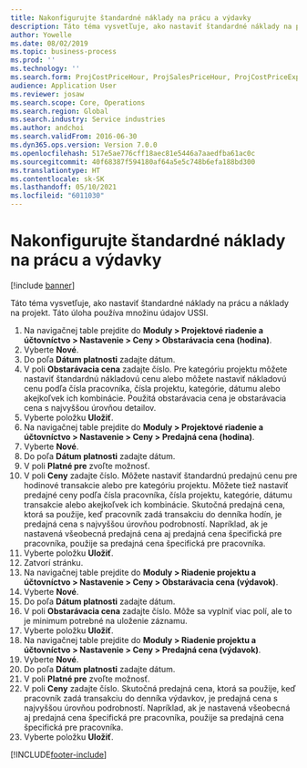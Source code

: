 ```yaml
---
title: Nakonfigurujte štandardné náklady na prácu a výdavky
description: Táto téma vysvetľuje, ako nastaviť štandardné náklady na prácu a náklady na projekt.
author: Yowelle
ms.date: 08/02/2019
ms.topic: business-process
ms.prod: ''
ms.technology: ''
ms.search.form: ProjCostPriceHour, ProjSalesPriceHour, ProjCostPriceExpense, ProjSalesPriceCost
audience: Application User
ms.reviewer: josaw
ms.search.scope: Core, Operations
ms.search.region: Global
ms.search.industry: Service industries
ms.author: andchoi
ms.search.validFrom: 2016-06-30
ms.dyn365.ops.version: Version 7.0.0
ms.openlocfilehash: 517e5ae776cff18aec81e5446a7aaedfba61ac0c
ms.sourcegitcommit: 40f68387f594180af64a5e5c748b6efa188bd300
ms.translationtype: HT
ms.contentlocale: sk-SK
ms.lasthandoff: 05/10/2021
ms.locfileid: "6011030"
---
```

# <a name="configure-standard-costs-for-labor-and-expenses"></a>Nakonfigurujte štandardné náklady na prácu a výdavky

[!include [banner](../../includes/banner.md)]

Táto téma vysvetľuje, ako nastaviť štandardné náklady na prácu a náklady na projekt. Táto úloha používa množinu údajov USSI.

1. Na navigačnej table prejdite do **Moduly > Projektové riadenie a účtovníctvo > Nastavenie > Ceny > Obstarávacia cena (hodina)**.
2. Vyberte **Nové**.
3. Do poľa **Dátum platnosti** zadajte dátum.
4. V poli **Obstarávacia cena** zadajte číslo. Pre kategóriu projektu môžete nastaviť štandardnú nákladovú cenu alebo môžete nastaviť nákladovú cenu podľa čísla pracovníka, čísla projektu, kategórie, dátumu alebo akejkoľvek ich kombinácie. Použitá obstarávacia cena je obstarávacia cena s najvyššou úrovňou detailov.  
5. Vyberte položku **Uložiť**.
6. Na navigačnej table prejdite do **Moduly > Projektové riadenie a účtovníctvo > Nastavenie > Ceny > Predajná cena (hodina)**.
7. Vyberte **Nové**.
8. Do poľa **Dátum platnosti** zadajte dátum.
9. V poli **Platné pre** zvoľte možnosť.
10. V poli **Ceny** zadajte číslo. Môžete nastaviť štandardnú predajnú cenu pre hodinové transakcie alebo pre kategóriu projektu. Môžete tiež nastaviť predajné ceny podľa čísla pracovníka, čísla projektu, kategórie, dátumu transakcie alebo akejkoľvek ich kombinácie. Skutočná predajná cena, ktorá sa použije, keď pracovník zadá transakciu do denníka hodín, je predajná cena s najvyššou úrovňou podrobností. Napríklad, ak je nastavená všeobecná predajná cena aj predajná cena špecifická pre pracovníka, použije sa predajná cena špecifická pre pracovníka.  
11. Vyberte položku **Uložiť**.
12. Zatvorí stránku.
13. Na navigačnej table prejdite do **Moduly > Riadenie projektu a účtovníctvo > Nastavenie > Ceny > Obstarávacia cena (výdavok)**.
14. Vyberte **Nové**.
15. Do poľa **Dátum platnosti** zadajte dátum.
16. V poli **Obstarávacia cena** zadajte číslo. Môže sa vyplniť viac polí, ale to je minimum potrebné na uloženie záznamu.  
17. Vyberte položku **Uložiť**.
18. Na navigačnej table prejdite do **Moduly > Riadenie projektu a účtovníctvo > Nastavenie > Ceny > Predajná cena (výdavok)**.
19. Vyberte **Nové**.
20. Do poľa **Dátum platnosti** zadajte dátum.
21. V poli **Platné pre** zvoľte možnosť.
22. V poli **Ceny** zadajte číslo. Skutočná predajná cena, ktorá sa použije, keď pracovník zadá transakciu do denníka výdavkov, je predajná cena s najvyššou úrovňou podrobností. Napríklad, ak je nastavená všeobecná aj predajná cena špecifická pre pracovníka, použije sa predajná cena špecifická pre pracovníka.  
23. Vyberte položku **Uložiť**.



[!INCLUDE[footer-include](../../includes/footer-banner.md)]